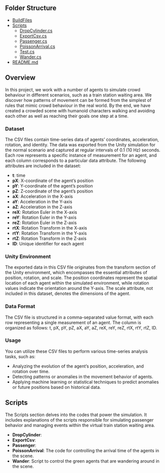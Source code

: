 ## Folder Structure
 * [BuildFiles](./)
 * [Scripts](./)
   * [DropCylinder.cs](./Scripts/DropCylinder.cs)
   * [ExportCsv.cs](./Scripts/ExportCsv.cs)
   * [Passenger.cs](./Scripts/Passenger.cs)
   * [PoissonArrival.cs](./Scripts/PoissonArrival.cs)
   * [Test.cs](./Scripts/Test.cs)
   * [Wander.cs](./Scripts/Wander.cs)
 * [README.md](./)

## Overview
In this project, we work with a number of agents to simulate crowd behaviour in different scenarios, such as a train station waiting area. We discover how patterns of movement can be formed from the simplest of rules that mimic crowd behaviour in the real world. By the end, we have created a crowded scene with humanoid characters walking and avoiding each other as well as reaching their goals one step at a time.

### Dataset
The CSV files contain time-series data of agents’ coordinates, acceleration, rotation, and
identity. The data was exported from the Unity simulation for the normal scenario and captured at 
regular intervals of 0.1 (10 Hz) seconds. Each row represents a specific 
instance of measurement for an agent, and each column corresponds to a particular data 
attribute. The following attributes are included in the dataset:

* **t**: time  
*	**pX**: X-coordinate of the agent’s position  
*	**pY**: Y-coordinate of the agent’s position  
*	**pZ**: Z-coordinate of the agent’s position  
*	**aX**: Acceleration in the X-axis  
*	**aY**: Acceleration in the Y-axis  
*	**aZ**: Acceleration in the Z-axis  
*	**reX**: Rotation Euler in the X-axis  
*	**reY**: Rotation Euler in the Y-axis  
*	**reZ**: Rotation Euler in the Z-axis  
*	**rtX**: Rotation Transform in the X-axis  
*	**rtY**: Rotation Transform in the Y-axis  
*	**rtZ**: Rotation Transform in the Z-axis  
*	**ID**: Unique identifier for each agent

### Unity Environment
The exported data in this CSV file originates from the transform section of the Unity environment, which encompasses the essential attributes of position, rotation, and scale. The position coordinates represent the spatial location of each agent within the simulated environment, while rotation values indicate the orientation around the Y-axis. The scale attribute, not included in this dataset, denotes the dimensions of the agent. 

### Data Format
The CSV file is structured in a comma-separated value format, with each row representing a single measurement of an agent. The column is organized as follows: t, pX, pY, pZ, aX, aY, aZ, reX, reY, reZ, rtX, rtY, rtZ, ID. 

### Usage
You can utilize these CSV files to perform various time-series analysis tasks, such as:
*	Analyzing the evolution of the agent’s position, acceleration, and rotation over time. 
*	Detecting patterns or anomalies in the movement behavior of agents.
*	Applying machine learning or statistical techniques to predict anomalies or future positions based on historical data.

## Scripts
The Scripts section delves into the codes that power the simulation. It includes explanations of the scripts responsible for simulating passenger behavior and managing events within the virtual train station waiting area.
* **DropCylinder**:  
*	**ExportCsv**: 
*	**Passenger**:  
*	**PoissonArrival**: The code for controlling the arrival time of the agents in the scene.
*	**Wander**: Script to control the green agents that are wandering around in the scene. 
